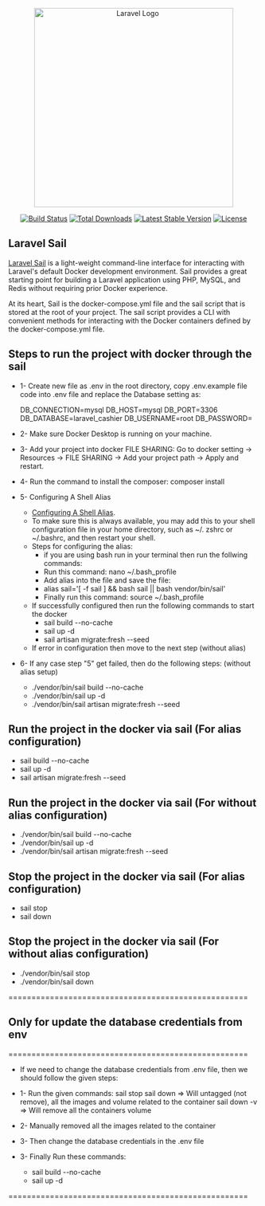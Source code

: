 <p align="center"><a href="https://laravel.com" target="_blank"><img src="https://raw.githubusercontent.com/laravel/art/master/logo-lockup/5%20SVG/2%20CMYK/1%20Full%20Color/laravel-logolockup-cmyk-red.svg" width="400" alt="Laravel Logo"></a></p>

<p align="center">
<a href="https://github.com/laravel/framework/actions"><img src="https://github.com/laravel/framework/workflows/tests/badge.svg" alt="Build Status"></a>
<a href="https://packagist.org/packages/laravel/framework"><img src="https://img.shields.io/packagist/dt/laravel/framework" alt="Total Downloads"></a>
<a href="https://packagist.org/packages/laravel/framework"><img src="https://img.shields.io/packagist/v/laravel/framework" alt="Latest Stable Version"></a>
<a href="https://packagist.org/packages/laravel/framework"><img src="https://img.shields.io/packagist/l/laravel/framework" alt="License"></a>
</p>

## Laravel Sail

[Laravel Sail](https://laravel.com/docs/10.x/sail#introduction) is a light-weight command-line interface for interacting with Laravel's default Docker development environment. Sail provides a great starting point for building a Laravel application using PHP, MySQL, and Redis without requiring prior Docker experience.

At its heart, Sail is the docker-compose.yml file and the sail script that is stored at the root of your project. The sail script provides a CLI with convenient methods for interacting with the Docker containers defined by the docker-compose.yml file.

## Steps to run the project with docker through the sail

- 1- Create new file as .env in the root directory, copy .env.example file code into .env file and replace the Database setting as:
    
    DB_CONNECTION=mysql
    DB_HOST=mysql
    DB_PORT=3306
    DB_DATABASE=laravel_cashier
    DB_USERNAME=root
    DB_PASSWORD=

- 2- Make sure Docker Desktop is running on your machine.
- 3- Add your project into docker FILE SHARING: Go to docker setting -> Resources -> FILE SHARING -> Add your project path 
    -> Apply and restart.
- 4- Run the command to install the composer: composer install
- 5- Configuring A Shell Alias
    - [Configuring A Shell Alias](https://laravel.com/docs/10.x/sail#configuring-a-shell-alias).
    - To make sure this is always available, you may add this to your shell configuration file in your home directory, such as ~/. zshrc or ~/.bashrc, and then restart your shell.
    - Steps for configuring the alias: 
        - if you are using bash run in your terminal then run the follwing commands:
        - Run this command: nano ~/.bash_profile
        - Add alias into the file and save the file:
        - alias sail='[ -f sail ] && bash sail || bash vendor/bin/sail'
        - Finally run this command: source ~/.bash_profile 
    - If successfully configured then run the following commands to start the docker
        - sail build --no-cache
        - sail up -d
        - sail artisan migrate:fresh --seed
    - If error in configuration then move to the next step (without alias)

- 6- If any case step "5" get failed, then do the following steps: (without alias setup)
    - ./vendor/bin/sail build --no-cache
    - ./vendor/bin/sail up -d
    - ./vendor/bin/sail artisan migrate:fresh --seed

## Run the project in the docker via sail (For alias configuration)

- sail build --no-cache
- sail up -d
- sail artisan migrate:fresh --seed

## Run the project in the docker via sail (For without alias configuration)

- ./vendor/bin/sail build --no-cache
- ./vendor/bin/sail up -d
- ./vendor/bin/sail artisan migrate:fresh --seed

## Stop the project in the docker via sail (For alias configuration)

- sail stop
- sail down

## Stop the project in the docker via sail (For without alias configuration)

- ./vendor/bin/sail stop
- ./vendor/bin/sail down

====================================================
## Only for update the database credentials from env 
====================================================

- If we need to change the database credentials from .env file, then we should follow the given steps:

- 1- Run the given commands:
	sail stop
	sail down => Will untagged (not remove), all the images and volume related to the container
	sail down -v => Will remove all the containers volume

- 2- Manually removed all the images related to the container
- 3- Then change the database credentials in the .env file
- 3- Finally Run these commands:
	- sail build --no-cache
	- sail up -d

====================================================


